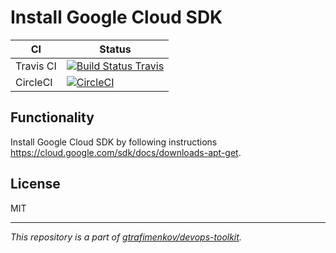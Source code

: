 # Install Google Cloud SDK

| CI | Status |
|--|--|
|Travis CI|[![Build Status Travis](https://travis-ci.org/gtrafimenkov/ansible-role-dtk-soft-gcloud-sdk.svg?branch=master)](https://travis-ci.org/gtrafimenkov/ansible-role-dtk-soft-gcloud-sdk)|
|CircleCI|[![CircleCI](https://circleci.com/gh/gtrafimenkov/ansible-role-dtk-soft-gcloud-sdk.svg?style=svg)](https://circleci.com/gh/gtrafimenkov/ansible-role-dtk-soft-gcloud-sdk)|

## Functionality

Install Google Cloud SDK by following instructions https://cloud.google.com/sdk/docs/downloads-apt-get.

## License

MIT

---

_This repository is a part of [gtrafimenkov/devops-toolkit](https://github.com/gtrafimenkov/devops-toolkit)._
